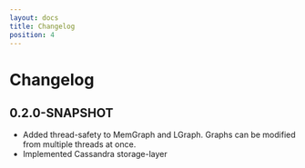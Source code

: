 ```yaml
---
layout: docs
title: Changelog
position: 4
---
```


# Changelog

## 0.2.0-SNAPSHOT
*   Added thread-safety to MemGraph and LGraph. Graphs can be modified from multiple threads at once.
*   Implemented Cassandra storage-layer

